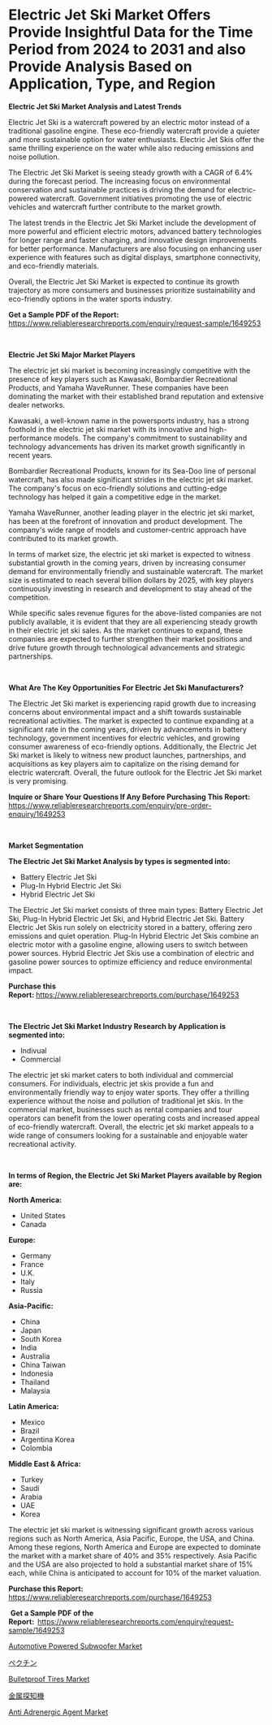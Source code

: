 <p><h1>Electric Jet Ski Market Offers Provide Insightful Data for the Time Period from 2024 to 2031 and also Provide Analysis Based on Application, Type, and Region</h1></p><p><strong>Electric Jet Ski Market Analysis and Latest Trends</strong></p>
<p><p>Electric Jet Ski is a watercraft powered by an electric motor instead of a traditional gasoline engine. These eco-friendly watercraft provide a quieter and more sustainable option for water enthusiasts. Electric Jet Skis offer the same thrilling experience on the water while also reducing emissions and noise pollution.</p><p>The Electric Jet Ski Market is seeing steady growth with a CAGR of 6.4% during the forecast period. The increasing focus on environmental conservation and sustainable practices is driving the demand for electric-powered watercraft. Government initiatives promoting the use of electric vehicles and watercraft further contribute to the market growth.</p><p>The latest trends in the Electric Jet Ski Market include the development of more powerful and efficient electric motors, advanced battery technologies for longer range and faster charging, and innovative design improvements for better performance. Manufacturers are also focusing on enhancing user experience with features such as digital displays, smartphone connectivity, and eco-friendly materials.</p><p>Overall, the Electric Jet Ski Market is expected to continue its growth trajectory as more consumers and businesses prioritize sustainability and eco-friendly options in the water sports industry.</p></p>
<p><strong>Get a Sample PDF of the Report:&nbsp;</strong> <a href="https://www.reliableresearchreports.com/enquiry/request-sample/1649253">https://www.reliableresearchreports.com/enquiry/request-sample/1649253</a></p>
<p>&nbsp;</p>
<p><strong>Electric Jet Ski Major Market Players</strong></p>
<p><p>The electric jet ski market is becoming increasingly competitive with the presence of key players such as Kawasaki, Bombardier Recreational Products, and Yamaha WaveRunner. These companies have been dominating the market with their established brand reputation and extensive dealer networks.</p><p>Kawasaki, a well-known name in the powersports industry, has a strong foothold in the electric jet ski market with its innovative and high-performance models. The company's commitment to sustainability and technology advancements has driven its market growth significantly in recent years.</p><p>Bombardier Recreational Products, known for its Sea-Doo line of personal watercraft, has also made significant strides in the electric jet ski market. The company's focus on eco-friendly solutions and cutting-edge technology has helped it gain a competitive edge in the market.</p><p>Yamaha WaveRunner, another leading player in the electric jet ski market, has been at the forefront of innovation and product development. The company's wide range of models and customer-centric approach have contributed to its market growth.</p><p>In terms of market size, the electric jet ski market is expected to witness substantial growth in the coming years, driven by increasing consumer demand for environmentally friendly and sustainable watercraft. The market size is estimated to reach several billion dollars by 2025, with key players continuously investing in research and development to stay ahead of the competition.</p><p>While specific sales revenue figures for the above-listed companies are not publicly available, it is evident that they are all experiencing steady growth in their electric jet ski sales. As the market continues to expand, these companies are expected to further strengthen their market positions and drive future growth through technological advancements and strategic partnerships.</p></p>
<p>&nbsp;</p>
<p><strong>What Are The Key Opportunities For Electric Jet Ski Manufacturers?</strong></p>
<p><p>The Electric Jet Ski market is experiencing rapid growth due to increasing concerns about environmental impact and a shift towards sustainable recreational activities. The market is expected to continue expanding at a significant rate in the coming years, driven by advancements in battery technology, government incentives for electric vehicles, and growing consumer awareness of eco-friendly options. Additionally, the Electric Jet Ski market is likely to witness new product launches, partnerships, and acquisitions as key players aim to capitalize on the rising demand for electric watercraft. Overall, the future outlook for the Electric Jet Ski market is very promising.</p></p>
<p><strong>Inquire or Share Your Questions If Any Before Purchasing This Report:</strong> <a href="https://www.reliableresearchreports.com/enquiry/pre-order-enquiry/1649253">https://www.reliableresearchreports.com/enquiry/pre-order-enquiry/1649253</a></p>
<p>&nbsp;</p>
<p><strong>Market Segmentation</strong></p>
<p><strong>The Electric Jet Ski Market Analysis by types is segmented into:</strong></p>
<p><ul><li>Battery Electric Jet Ski</li><li>Plug-In Hybrid Electric Jet Ski</li><li>Hybrid Electric Jet Ski</li></ul></p>
<p><p>The Electric Jet Ski market consists of three main types: Battery Electric Jet Ski, Plug-In Hybrid Electric Jet Ski, and Hybrid Electric Jet Ski. Battery Electric Jet Skis run solely on electricity stored in a battery, offering zero emissions and quiet operation. Plug-In Hybrid Electric Jet Skis combine an electric motor with a gasoline engine, allowing users to switch between power sources. Hybrid Electric Jet Skis use a combination of electric and gasoline power sources to optimize efficiency and reduce environmental impact.</p></p>
<p><strong>Purchase this Report:&nbsp;</strong><a href="https://www.reliableresearchreports.com/purchase/1649253">https://www.reliableresearchreports.com/purchase/1649253</a></p>
<p>&nbsp;</p>
<p><strong>The Electric Jet Ski Market Industry Research by Application is segmented into:</strong></p>
<p><ul><li>Indivual</li><li>Commercial</li></ul></p>
<p><p>The electric jet ski market caters to both individual and commercial consumers. For individuals, electric jet skis provide a fun and environmentally friendly way to enjoy water sports. They offer a thrilling experience without the noise and pollution of traditional jet skis. In the commercial market, businesses such as rental companies and tour operators can benefit from the lower operating costs and increased appeal of eco-friendly watercraft. Overall, the electric jet ski market appeals to a wide range of consumers looking for a sustainable and enjoyable water recreational activity.</p></p>
<p>&nbsp;</p>
<p><strong>In terms of Region, the Electric Jet Ski Market Players available by Region are:</strong></p>
<p>
    <p> <strong> North America: </strong>
        <ul>
            <li>United States</li>
            <li>Canada</li>
        </ul>
        </p> 
    <p> <strong> Europe: </strong>
        <ul>
            <li>Germany</li>
            <li>France</li>
            <li>U.K.</li>
            <li>Italy</li>
            <li>Russia</li>
        </ul>
        </p> 
    <p> <strong> Asia-Pacific: </strong>
        <ul>
            <li>China</li>
            <li>Japan</li>
            <li>South Korea</li>
            <li>India</li>
            <li>Australia</li>
            <li>China Taiwan</li>
            <li>Indonesia</li>
            <li>Thailand</li>
            <li>Malaysia</li>
        </ul>
        </p> 
    <p> <strong> Latin America: </strong>
        <ul>
            <li>Mexico</li>
            <li>Brazil</li>
            <li>Argentina Korea</li>
            <li>Colombia</li>
        </ul>
        </p> 
    <p> <strong> Middle East & Africa: </strong>
        <ul>
            <li>Turkey</li>
            <li>Saudi</li>
            <li>Arabia</li>
            <li>UAE</li>
            <li>Korea</li>
        </ul>
    </p>
    </p>
<p><p>The electric jet ski market is witnessing significant growth across various regions such as North America, Asia Pacific, Europe, the USA, and China. Among these regions, North America and Europe are expected to dominate the market with a market share of 40% and 35% respectively. Asia Pacific and the USA are also projected to hold a substantial market share of 15% each, while China is anticipated to account for 10% of the market valuation.</p></p>
<p><strong>Purchase this Report: </strong><a href="https://www.reliableresearchreports.com/purchase/1649253">https://www.reliableresearchreports.com/purchase/1649253</a></p>
<p>&nbsp;<strong>Get a Sample PDF of the Report:&nbsp;&nbsp;</strong><a href="https://www.reliableresearchreports.com/enquiry/request-sample/1649253">https://www.reliableresearchreports.com/enquiry/request-sample/1649253</a></p>
<p><strong></strong></p>
<p><p><a href="https://github.com/joannagoyvaerts/Market-Research-Report-List-1/blob/main/automotive-powered-subwoofer-market.md">Automotive Powered Subwoofer Market</a></p><p><a href="https://github.com/lrlmopnhwd79300/Market-Research-Report-List-1/blob/main/2283052188010.md">ペクチン</a></p><p><a href="https://github.com/lubmix/Market-Research-Report-List-1/blob/main/bulletproof-tires-market.md">Bulletproof Tires Market</a></p><p><a href="https://github.com/wkuactfdzwizk06/Market-Research-Report-List-1/blob/main/1644844188009.md">金属探知機</a></p><p><a href="https://issuu.com/reportprime-2/docs/anti-adrenergic-agent-market-size-2030.pptx">Anti Adrenergic Agent Market</a></p></p>